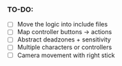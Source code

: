 ### TO-DO:
- [ ] Move the logic into include files
- [ ] Map controller buttons → actions
- [ ] Abstract deadzones + sensitivity
- [ ] Multiple characters or controllers
- [ ] Camera movement with right stick
